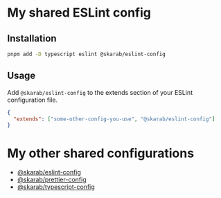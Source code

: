 # My shared ESLint config

## Installation

```bash
pnpm add -D typescript eslint @skarab/eslint-config
```

## Usage

Add `@skarab/eslint-config` to the extends section of your ESLint configuration file.

```json
{
  "extends": ["some-other-config-you-use", "@skarab/eslint-config"]
}
```

# My other shared configurations

- [@skarab/eslint-config](https://github.com/skarab42/eslint-config)
- [@skarab/prettier-config](https://github.com/skarab42/prettier-config)
- [@skarab/typescript-config](https://github.com/skarab42/typescript-config)
